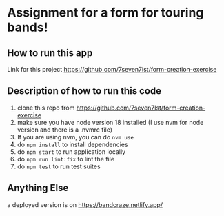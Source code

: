 # Assignment for a form for touring bands!

## How to run this app
Link for this project https://github.com/7seven7lst/form-creation-exercise

## Description of how to run this code
1. clone this repo from https://github.com/7seven7lst/form-creation-exercise
2. make sure you have node version 18 installed (I use nvm for node version and there is a .nvmrc file)
3. If you are using nvm, you can do `nvm use`
4. do `npm install` to install dependencies
5. do `npm start` to run application locally
6. do `npm run lint:fix` to lint the file
7. do `npm test` to run test suites

## Anything Else
a deployed version is on https://bandcraze.netlify.app/
